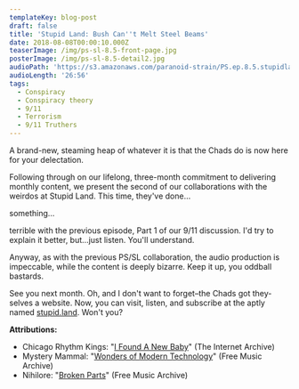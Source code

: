 ```yaml
---
templateKey: blog-post
draft: false
title: 'Stupid Land: Bush Can''t Melt Steel Beams'
date: 2018-08-08T00:00:10.000Z
teaserImage: /img/ps-sl-8.5-front-page.jpg
posterImage: /img/ps-sl-8.5-detail2.jpg
audioPath: 'https://s3.amazonaws.com/paranoid-strain/PS.ep.8.5.stupidland.v1.1.mp3'
audioLength: '26:56'
tags:
  - Conspiracy
  - Conspiracy theory
  - 9/11
  - Terrorism
  - 9/11 Truthers
---
```


A brand-new, steaming heap of whatever it is that the Chads do is now here for your delectation.&nbsp;

Following through on our lifelong, three-month commitment to delivering monthly content, we present the second of our collaborations with the weirdos at Stupid Land. This time, they've done…

something…

terrible with the previous episode, Part 1 of our 9/11 discussion. I'd try to explain it better, but…just listen. You'll understand.

Anyway, as with the previous PS/SL collaboration, the audio production is impeccable, while the content is deeply bizarre. Keep it up, you oddball bastards.

See you next month. Oh, and I don't want to forget–the Chads got they-selves a website. Now, you can visit, listen, and subscribe at the aptly named [stupid.land](https://stupid.land). Won't you?

**Attributions:**

* Chicago Rhythm Kings: "[I Found A New Baby](https://archive.org/details/KenMcPhersonJazzfromthe1920sand1930s/chicago_rhythm_kings_I_found_a_new_baby.mp3)" (The Internet Archive)
* Mystery Mammal: "[Wonders of Modern Technology](https://freemusicarchive.org/music/Mystery_Mammal/Wonders_Of_Modern_Technology/)" (Free Music Archive)
* Nihilore: "[Broken Parts](https://freemusicarchive.org/music/Nihilore/Broken_Parts/)" (Free Music Archive)